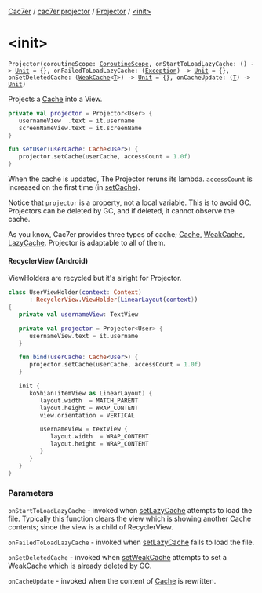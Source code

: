 [Cac7er](../../index.md) / [cac7er.projector](../index.md) / [Projector](index.md) / [&lt;init&gt;](./-init-.md)

# &lt;init&gt;

`Projector(coroutineScope: `[`CoroutineScope`](https://kotlin.github.io/kotlinx.coroutines/kotlinx-coroutines-core/kotlinx.coroutines/-coroutine-scope/index.html)`, onStartToLoadLazyCache: () -> `[`Unit`](https://kotlinlang.org/api/latest/jvm/stdlib/kotlin/-unit/index.html)` = {}, onFailedToLoadLazyCache: (`[`Exception`](https://kotlinlang.org/api/latest/jvm/stdlib/kotlin/-exception/index.html)`) -> `[`Unit`](https://kotlinlang.org/api/latest/jvm/stdlib/kotlin/-unit/index.html)` = {}, onSetDeletedCache: (`[`WeakCache`](../../cac7er/-weak-cache/index.md)`<`[`T`](index.md#T)`>) -> `[`Unit`](https://kotlinlang.org/api/latest/jvm/stdlib/kotlin/-unit/index.html)` = {}, onCacheUpdate: (`[`T`](index.md#T)`) -> `[`Unit`](https://kotlinlang.org/api/latest/jvm/stdlib/kotlin/-unit/index.html)`)`

Projects a [Cache](../../cac7er/-cache/index.md) into a View.

``` kotlin
private val projector = Projector<User> {
   usernameView  .text = it.username
   screenNameView.text = it.screenName
}

fun setUser(userCache: Cache<User>) {
   projector.setCache(userCache, accessCount = 1.0f)
}
```

When the cache is updated, The Projector reruns its lambda. `accessCount` is
increased on the first time (in [setCache](set-cache.md)).

Notice that `projector` is a property, not a local variable. This is
to avoid GC. Projectors can be deleted by GC, and if deleted, it cannot
observe the cache.

As you know, Cac7er provides three types of cache;
[Cache](../../cac7er/-cache/index.md), [WeakCache](../../cac7er/-weak-cache/index.md), [LazyCache](../../cac7er/-lazy-cache/index.md). Projector is adaptable to all of them.

#### RecyclerView (Android)

ViewHolders are recycled but it's alright for Projector.

``` kotlin
class UserViewHolder(context: Context)
      : RecyclerView.ViewHolder(LinearLayout(context))
{
   private val usernameView: TextView

   private val projector = Projector<User> {
      usernameView.text = it.username
   }

   fun bind(userCache: Cache<User>) {
      projector.setCache(userCache, accessCount = 1.0f)
   }

   init {
      ko5hian(itemView as LinearLayout) {
         layout.width  = MATCH_PARENT
         layout.height = WRAP_CONTENT
         view.orientation = VERTICAL

         usernameView = textView {
            layout.width  = WRAP_CONTENT
            layout.height = WRAP_CONTENT
         }
      }
   }
}
```

### Parameters

`onStartToLoadLazyCache` - invoked when [setLazyCache](set-lazy-cache.md) attempts to load the file.
Typically this function clears the view which is showing another
Cache contents; since the view is a child of RecyclerView.

`onFailedToLoadLazyCache` - invoked when [setLazyCache](set-lazy-cache.md) fails to load the file.

`onSetDeletedCache` - invoked when [setWeakCache](set-weak-cache.md) attempts to set a WeakCache which is already
deleted by GC.

`onCacheUpdate` - invoked when the content of [Cache](../../cac7er/-cache/index.md) is rewritten.